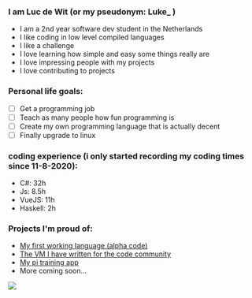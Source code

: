 ### I am Luc de Wit (or my pseudonym: Luke_ )

- I am a 2nd year software dev student in the Netherlands
- I like coding in low level compiled languages
- I like a challenge
- I love learning how simple and easy some things really are
- I love impressing people with my projects
- I love contributing to projects

### Personal life goals:
- [ ] Get a programming job
- [ ] Teach as many people how fun programming is
- [ ] Create my own programming language that is actually decent
- [ ] Finally upgrade to linux

### coding experience (i only started recording my coding times since 11-8-2020):
- C#: 32h
- Js: 8.5h
- VueJS: 11h
- Haskell: 2h

### Projects I'm proud of:
- [My first working language (alpha code)](https://github.com/justlucdewit/alphaV4)
- [The VM I have written for the code community](https://github.com/CCodeCommunity/CCVM)
- [My pi training app](https://justlucdewit.github.io/pitrainer/)
- More coming soon...

<img src="https://github-readme-stats.vercel.app/api?username=justlucdewit&&show_icons=true"/>
